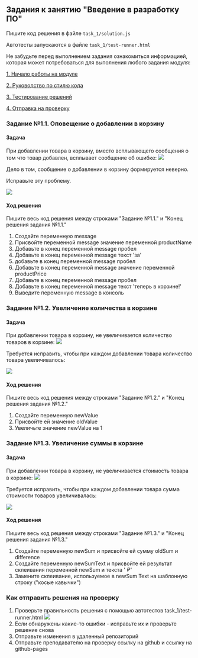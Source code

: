 ## Задания к занятию "Введение в разработку ПО"
Пишите код решения в файле `task_1/solution.js`

Автотесты запускаются в файле `task_1/test-runner.html`

Не забудьте перед выполнением задания ознакомиться
информацией, которая может потребоваться
для выполнения любого задания модуля:

[1. Начало работы на модуле](../before.md)

[2. Руководство по стилю кода](../styleguide.md)

[3. Тестирование решений][def]

[4. Отправка на проверку](../after.md)

### Задание №1.1. Оповещение о добавлении в корзину

#### Задача
При добавлении товара в корзину, вместо всплывающего сообщения
о том что товар добавлен, всплывает сообщение об ошибке:
![](../readme-img/task_1/notification-error.png)

Дело в том, сообщение о добавлении в корзину формируется неверно.

Исправьте эту проблему.

![](../readme-img/task_1/notification-success.png)

#### Ход решения
Пишите весь код решения между строками 
"Задание №1.1." и 
"Конец решения задания №1.1."
1. Cоздайте переменную message
2. Присвойте переменной message значение переменной productName
3. Добавьте в конец переменной message пробел
4. Добавьте в конец переменной message текст 'за'
5. добавьте в конец переменной message пробел
6. Добавьте в конец переменной message значение переменной productPrice
7. Добавьте в конец переменной message пробел
8. Добавьте в конец переменной message текст 'теперь в корзине!'
9. Выведите переменную message в консоль

### Задание №1.2. Увеличение количества в корзине

#### Задача
При добавлении товара в корзину, не увеличивается количество товаров в корзине:
![](../readme-img/task_1/cart-add-0.png)

Требуется исправить, чтобы при каждом добавлении товара количество товара увеличивалось:

![](../readme-img/task_1/cart-add-5.png)

#### Ход решения
Пишите весь код решения между строками 
"Задание №1.2." и 
"Конец решения задания №1.2."
1. Создайте переменную newValue
2. Присвойте ей значение oldValue
4. Увеличьте значение newValue на 1

### Задание №1.3. Увеличение суммы в корзине

#### Задача
При добавлении товара в корзину, не увеличивается стоимость товара в корзине:
![](../readme-img/task_1/cart-add-sum-0.png)

Требуется исправить, чтобы при каждом добавлении товара сумма стоимости товаров 
увеличивалась:

![](../readme-img/task_1/cart-add-sum-720.png)

#### Ход решения
Пишите весь код решения между строками
"Задание №1.3." и 
"Конец решения задания №1.3."
1. Создайте переменную newSum и присвойте ей сумму oldSum и difference
2. Создайте переменную newSumText и присвойте ей результат склеивания переменной newSum и текста ' ₽'
3. Замените склеивание, используемое в newSum Text на шаблонную строку ("косые кавычки")

### Как отправить решения на проверку
1. Проверьте правильность решения с помощью автотестов task_1/test-runner.html
![](../readme-img/task_1/test-success.png)
2. Если обнаружены какие-то ошибки - исправьте их и проверьте решение снова
3. Отправьте изменения в удаленный репозиторий
4. Отправьте преподавателю на проверку ссылку на github и ссылку на github-pages 


[def]: ../test.md